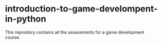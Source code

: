 # introduction-to-game-develompent-in-python
This repository contains all the assessments for a game development course.
